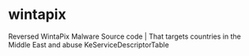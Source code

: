 # wintapix
 Reversed WintaPix Malware Source code | That targets countries in the Middle East and abuse KeServiceDescriptorTable
